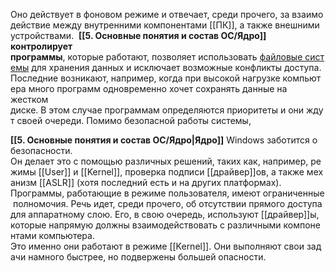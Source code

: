 Оно действует в фоновом режиме и отвечает, среди прочего, за взаимодействие между внутренними компонентами [[ПК]], а также внешними устройствами. 
**[[5. Основные понятия и состав ОС/Ядро]] контролирует программы**, которые работают, позволяет использовать [файловые системы](Файловая%20система) для хранения данных и исключает возможные конфликты доступа. Последние возникают, например, когда при высокой нагрузке компьютера много программ одновременно хочет сохранять данные на жестком диске. В этом случае программам определяются приоритеты и они ждут своей очереди. Помимо безопасной работы системы, 


**[[5. Основные понятия и состав ОС/Ядро|Ядро]]** Windows заботится о безопасности. 
Он делает это с помощью различных решений, таких как, например, режимы [[User]] и [[Kernel]], проверка подписи [[драйвер]]ов, а также механизм [[ASLR]] (хотя последний есть и на других платформах). 
Программы, работающие в режиме пользователя, имеют ограниченные полномочия. Речь идет, среди прочего, об отсутствии прямого доступа для аппаратному слою. Его, в свою очередь, используют [[драйвер]]ы, которые напрямую должны взаимодействовать с различными компонентами компьютера. 
Это именно они работают в режиме [[Kernel]]. Они выполняют свои задачи намного быстрее, но подвержены большей опасности.
